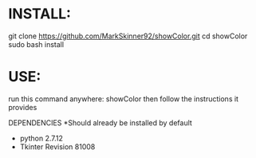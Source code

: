 # INSTALL:
git clone https://github.com/MarkSkinner92/showColor.git
cd showColor
sudo bash install

# USE:
run this command anywhere: showColor
then follow the instructions it provides

DEPENDENCIES *Should already be installed by default
- python 2.7.12
- Tkinter Revision 81008
